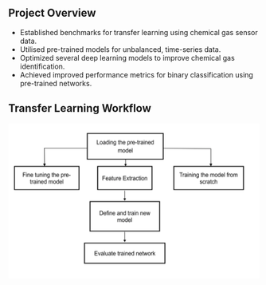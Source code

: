 ## Project Overview

- Established benchmarks for transfer learning using chemical gas sensor data.
- Utilised pre-trained models for unbalanced, time-series data.
- Optimized several deep learning models to improve chemical gas identification.
- Achieved improved performance metrics for binary classification using pre-trained networks.

## Transfer Learning Workflow

![](TL.png)
